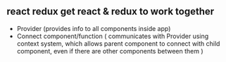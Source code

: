 ## react redux get react & redux to work together 
  - Provider (provides info to all components inside app)
  - Connect component/function ( communicates with Provider using context system, which allows parent component to connect with child component, even if there are other components between them )
  